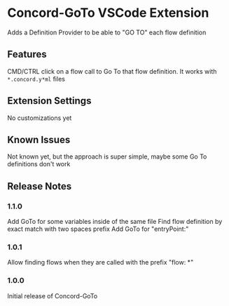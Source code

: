 # Concord-GoTo VSCode Extension

Adds a Definition Provider to be able to "GO TO" each flow definition

## Features

CMD/CTRL click on a flow call to Go To that flow definition. It works with `*.concord.y*ml` files

## Extension Settings

No customizations yet

## Known Issues

Not known yet, but the approach is super simple, maybe some Go To definitions don't work

## Release Notes

### 1.1.0

Add GoTo for some variables inside of the same file
Find flow definition by exact match with two spaces prefix
Add GoTo for "entryPoint:"

### 1.0.1

Allow finding flows when they are called with the prefix "flow: *"

### 1.0.0

Initial release of Concord-GoTo

